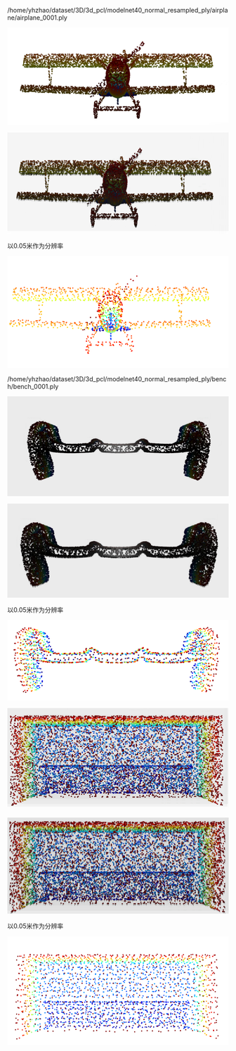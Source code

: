 /home/yhzhao/dataset/3D/3d_pcl/modelnet40_normal_resampled_ply/airplane/airplane_0001.ply

![image-20200426000935329](result.assets/image-20200426000935329.png)



![image-20200426001028361](result.assets/image-20200426001028361.png)

以0.05米作为分辨率

![image-20200426163231768](result.assets/image-20200426163231768.png)







/home/yhzhao/dataset/3D/3d_pcl/modelnet40_normal_resampled_ply/bench/bench_0001.ply

![image-20200426001307360](result.assets/image-20200426001307360.png)

![image-20200426001323715](result.assets/image-20200426001323715.png)

以0.05米作为分辨率

![image-20200426163335249](result.assets/image-20200426163335249.png)







![image-20200426001458202](result.assets/image-20200426001458202.png)



![image-20200426001531630](result.assets/image-20200426001531630.png)



以0.05米作为分辨率

![image-20200426163352171](result.assets/image-20200426163352171.png)